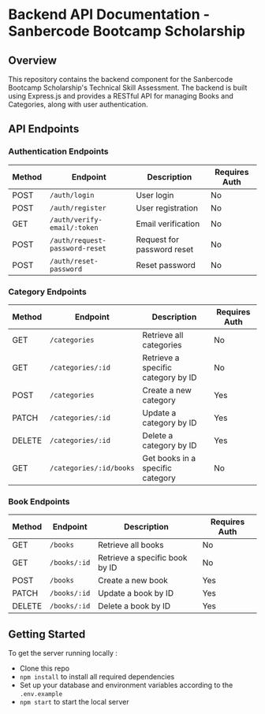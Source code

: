 # Backend API Documentation - Sanbercode Bootcamp Scholarship

## Overview

This repository contains the backend component for the Sanbercode Bootcamp Scholarship's Technical Skill Assessment. The backend is built using Express.js and provides a RESTful API for managing Books and Categories, along with user authentication.

## API Endpoints

### Authentication Endpoints

| Method | Endpoint                       | Description                               | Requires Auth |
|--------|--------------------------------|-------------------------------------------|---------------|
| POST   | `/auth/login`                  | User login                                | No            |
| POST   | `/auth/register`               | User registration                         | No            |
| GET    | `/auth/verify-email/:token`    | Email verification                        | No            |
| POST   | `/auth/request-password-reset` | Request for password reset                | No            |
| POST   | `/auth/reset-password`         | Reset password                            | No            |

### Category Endpoints

| Method | Endpoint                | Description                         | Requires Auth |
|--------|-------------------------|-------------------------------------|---------------|
| GET    | `/categories`           | Retrieve all categories             | No            |
| GET    | `/categories/:id`       | Retrieve a specific category by ID  | No            |
| POST   | `/categories`           | Create a new category               | Yes           |
| PATCH  | `/categories/:id`       | Update a category by ID             | Yes           |
| DELETE | `/categories/:id`       | Delete a category by ID             | Yes           |
| GET    | `/categories/:id/books` | Get books in a specific category    | No            |

### Book Endpoints

| Method | Endpoint         | Description                     | Requires Auth |
|--------|------------------|---------------------------------|---------------|
| GET    | `/books`         | Retrieve all books              | No            |
| GET    | `/books/:id`     | Retrieve a specific book by ID  | No            |
| POST   | `/books`         | Create a new book               | Yes           |
| PATCH  | `/books/:id`     | Update a book by ID             | Yes           |
| DELETE | `/books/:id`     | Delete a book by ID             | Yes           |

## Getting Started

To get the server running locally    :

- Clone this repo
- `npm install` to install all required dependencies
- Set up your database and environment variables according to the `.env.example`
- `npm start` to start the local server